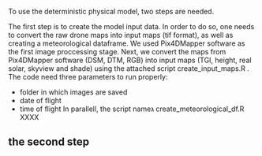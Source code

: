 To use the deterministic physical model, two steps are needed.

  The first step is to create the model input data. In order to do so, one needs to convert the raw drone maps into input maps (tif format), as well as creating a meteorological dataframe.
We used Pix4DMapper software as the first image proccessing stage. 
Next, we convert the maps from Pix4DMapper software (DSM, DTM, RGB) into input maps (TGI, height, real solar, skyview and shade) using the attached script create_input_maps.R .  The code need three parameters to run properly: 
  - folder in which images are saved
  - date of flight
  - time of flight
In parallell, the script nameג create_meteorological_df.R XXXX

the second step
-
